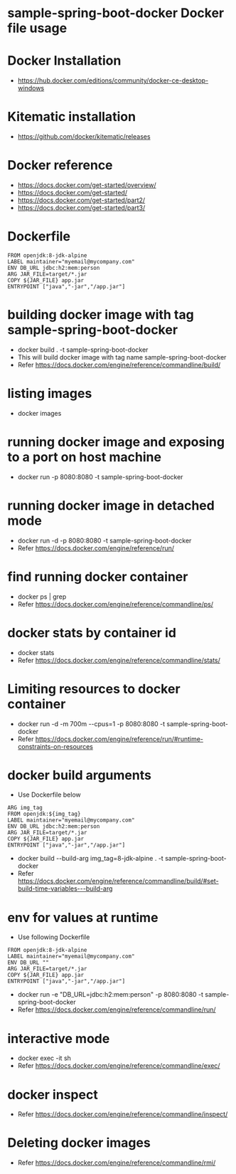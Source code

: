 # sample-spring-boot-docker Docker file usage

# Docker Installation 
* https://hub.docker.com/editions/community/docker-ce-desktop-windows

# Kitematic installation
* https://github.com/docker/kitematic/releases

# Docker reference

* https://docs.docker.com/get-started/overview/
* https://docs.docker.com/get-started/
* https://docs.docker.com/get-started/part2/
* https://docs.docker.com/get-started/part3/


# Dockerfile 
```
FROM openjdk:8-jdk-alpine
LABEL maintainer="myemail@mycompany.com"
ENV DB_URL jdbc:h2:mem:person
ARG JAR_FILE=target/*.jar
COPY ${JAR_FILE} app.jar
ENTRYPOINT ["java","-jar","/app.jar"]
```

# building docker image with tag sample-spring-boot-docker
* docker build . -t sample-spring-boot-docker
* This will build docker image with tag name sample-spring-boot-docker
* Refer https://docs.docker.com/engine/reference/commandline/build/

# listing images
* docker images

# running docker image  and exposing to a port on host machine
* docker run -p 8080:8080 -t sample-spring-boot-docker

# running docker image in detached mode
* docker run -d -p 8080:8080 -t sample-spring-boot-docker
* Refer https://docs.docker.com/engine/reference/run/

# find running docker container
* docker ps | grep <imagee name>
* Refer https://docs.docker.com/engine/reference/commandline/ps/

# docker stats by container id
* docker stats <container id>
* Refer https://docs.docker.com/engine/reference/commandline/stats/

# Limiting resources to docker container
* docker run -d -m 700m --cpus=1 -p 8080:8080 -t sample-spring-boot-docker
* Refer https://docs.docker.com/engine/reference/run/#runtime-constraints-on-resources 

# docker build arguments
* Use Dockerfile below
```text
ARG img_tag
FROM openjdk:${img_tag}
LABEL maintainer="myemail@mycompany.com"
ENV DB_URL jdbc:h2:mem:person
ARG JAR_FILE=target/*.jar
COPY ${JAR_FILE} app.jar
ENTRYPOINT ["java","-jar","/app.jar"]
```
* docker build --build-arg img_tag=8-jdk-alpine . -t sample-spring-boot-docker
* Refer https://docs.docker.com/engine/reference/commandline/build/#set-build-time-variables---build-arg

# env for values at runtime
* Use following Dockerfile
```text
FROM openjdk:8-jdk-alpine
LABEL maintainer="myemail@mycompany.com"
ENV DB_URL ""
ARG JAR_FILE=target/*.jar
COPY ${JAR_FILE} app.jar
ENTRYPOINT ["java","-jar","/app.jar"]
```
* docker run -e "DB_URL=jdbc:h2:mem:person" -p 8080:8080 -t sample-spring-boot-docker
* Refer https://docs.docker.com/engine/reference/commandline/run/

# interactive mode
* docker exec -it <container id> sh
* Refer https://docs.docker.com/engine/reference/commandline/exec/

# docker inspect
* Refer https://docs.docker.com/engine/reference/commandline/inspect/

# Deleting docker images
* Refer https://docs.docker.com/engine/reference/commandline/rmi/


